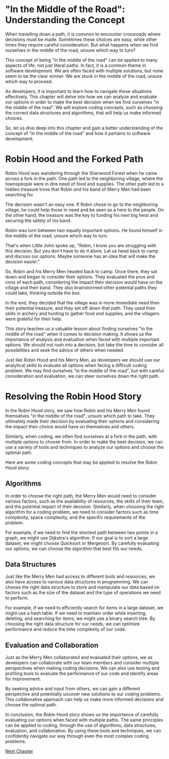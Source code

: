 # "In the Middle of the Road": Understanding the Concept

When travelling down a path, it is common to encounter crossroads where decisions must be made. Sometimes these choices are easy, while other times they require careful consideration. But what happens when we find ourselves in the middle of the road, unsure which way to turn?

This concept of being "in the middle of the road" can be applied to many aspects of life, not just literal paths. In fact, it is a common theme in software development. We are often faced with multiple solutions, but none seem to be the clear winner. We are stuck in the middle of the road, unsure which way to proceed.

As developers, it is important to learn how to navigate these situations effectively. This chapter will delve into how we can analyze and evaluate our options in order to make the best decision when we find ourselves "in the middle of the road". We will explore coding concepts, such as choosing the correct data structures and algorithms, that will help us make informed choices. 

So, let us dive deep into this chapter and gain a better understanding of the concept of "in the middle of the road" and how it pertains to software development.
# Robin Hood and the Forked Path

Robin Hood was wandering through the Sherwood Forest when he came across a fork in the path. One path led to the neighboring village, where the townspeople were in dire need of food and supplies. The other path led to a hidden treasure trove that Robin and his band of Merry Men had been searching for.

The decision wasn't an easy one. If Robin chose to go to the neighboring village, he could help those in need and be seen as a hero to the people. On the other hand, the treasure was the key to funding his next big heist and securing the safety of his band.

Robin was torn between two equally important options. He found himself in the middle of the road, unsure which way to turn.

That's when Little John spoke up, "Robin, I know you are struggling with this decision. But you don't have to do it alone. Let us head back to camp and discuss our options. Maybe someone has an idea that will make the decision easier."

So, Robin and his Merry Men headed back to camp. Once there, they sat down and began to consider their options. They evaluated the pros and cons of each path, considering the impact their decision would have on the village and their band. They also brainstormed other potential paths they could take, thinking outside the box.

In the end, they decided that the village was in more immediate need than their potential treasure, and they set off down that path. They used their skills in archery and hunting to gather food and supplies, and the villagers were grateful for their help.

This story teaches us a valuable lesson about finding ourselves "in the middle of the road" when it comes to decision making. It shows us the importance of analysis and evaluation when faced with multiple important options. We should not rush into a decision, but take the time to consider all possibilities and seek the advice of others when needed.

Just like Robin Hood and his Merry Men, as developers we should use our analytical skills to evaluate all options when facing a difficult coding problem. We may find ourselves "in the middle of the road", but with careful consideration and evaluation, we can steer ourselves down the right path.
# Resolving the Robin Hood Story

In the Robin Hood story, we saw how Robin and his Merry Men found themselves "in the middle of the road", unsure which path to take. They ultimately made their decision by evaluating their options and considering the impact their choice would have on themselves and others.

Similarly, when coding, we often find ourselves at a fork in the path, with multiple options to choose from. In order to make the best decision, we can use a variety of tools and techniques to analyze our options and choose the optimal path.

Here are some coding concepts that may be applied to resolve the Robin Hood story:

## Algorithms

In order to choose the right path, the Merry Men would need to consider various factors, such as the availability of resources, the skills of their team, and the potential impact of their decision. Similarly, when choosing the right algorithm for a coding problem, we need to consider factors such as time complexity, space complexity, and the specific requirements of the problem.

For example, if we need to find the shortest path between two points in a graph, we might use Dijkstra's algorithm. If our goal is to sort a large dataset, we might choose Quicksort or Mergesort. By carefully evaluating our options, we can choose the algorithm that best fits our needs.

## Data Structures

Just like the Merry Men had access to different tools and resources, we also have access to various data structures in programming. We can choose the right data structure to store and manipulate our data based on factors such as the size of the dataset and the type of operations we need to perform.

For example, if we need to efficiently search for items in a large dataset, we might use a hash table. If we need to maintain order while inserting, deleting, and searching for items, we might use a binary search tree. By choosing the right data structure for our needs, we can optimize performance and reduce the time complexity of our code.

## Evaluation and Collaboration

Just as the Merry Men collaborated and evaluated their options, we as developers can collaborate with our team members and consider multiple perspectives when making coding decisions. We can also use testing and profiling tools to evaluate the performance of our code and identify areas for improvement.

By seeking advice and input from others, we can gain a different perspective and potentially uncover new solutions to our coding problems. This collaborative approach can help us make more informed decisions and choose the optimal path.

In conclusion, the Robin Hood story shows us the importance of carefully evaluating our options when faced with multiple paths. The same principles can be applied to coding, through the use of algorithms, data structures, evaluation, and collaboration. By using these tools and techniques, we can confidently navigate our way through even the most complex coding problems.


[Next Chapter](02_Chapter02.md)